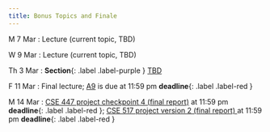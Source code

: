 ```yaml
---
title: Bonus Topics and Finale
---
```


M 7 Mar
: Lecture (current topic, TBD)

W 9 Mar
: Lecture (current topic, TBD)

Th 3 Mar
: **Section**{: .label .label-purple } [TBD](#)

F 11 Mar
:  Final lecture;  [A9](assets/docs/A9.pdf) is due at 11:59 pm **deadline**{: .label .label-red }

M 14 Mar
: [CSE 447 project checkpoint 4 (final report)](assets/docs/project-447.pdf) at 11:59 pm  **deadline**{: .label .label-red }; [CSE 517 project version 2 (final report) ](assets/docs/project-517.pdf) at 11:59 pm  **deadline**{: .label .label-red }
